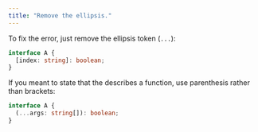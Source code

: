 ```yaml
---
title: "Remove the ellipsis."
---
```


To fix the error, just remove the ellipsis token (`...`):

```ts
interface A {
  [index: string]: boolean;
}
```

If you meant to state that the describes a function, use parenthesis rather than brackets:

```ts
interface A {
  (...args: string[]): boolean;
}
```
